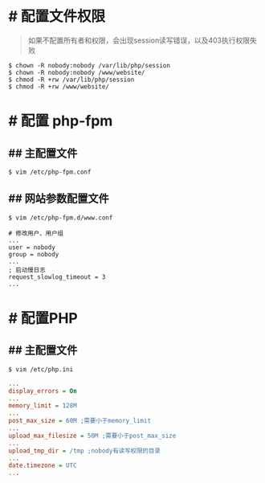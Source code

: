 # # 配置文件权限
> 如果不配置所有者和权限，会出现session读写错误，以及403执行权限失败

```
$ chown -R nobody:nobody /var/lib/php/session
$ chown -R nobody:nobody /www/website/
$ chmod -R +rw /var/lib/php/session
$ chmod -R +rw /www/website/
```

# # 配置 php-fpm
## ## 主配置文件
```
$ vim /etc/php-fpm.conf
```
## ## 网站参数配置文件
```
$ vim /etc/php-fpm.d/www.conf
```
```
# 修改用户、用户组
...
user = nobody
group = nobody
...
; 启动慢日志
request_slowlog_timeout = 3
...
```

# # 配置PHP
## ## 主配置文件
```
$ vim /etc/php.ini
```
```ini
...
display_errors = On
...
memory_limit = 128M
...
post_max_size = 60M ;需要小于memory_limit
...
upload_max_filesize = 50M ;需要小于post_max_size
...
upload_tmp_dir = /tmp ;nobody有读写权限的目录
...
date.timezone = UTC
...
```

